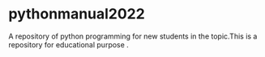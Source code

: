# pythonmanual2022
A repository of python programming for new students in the topic.This is a repository for educational purpose .
